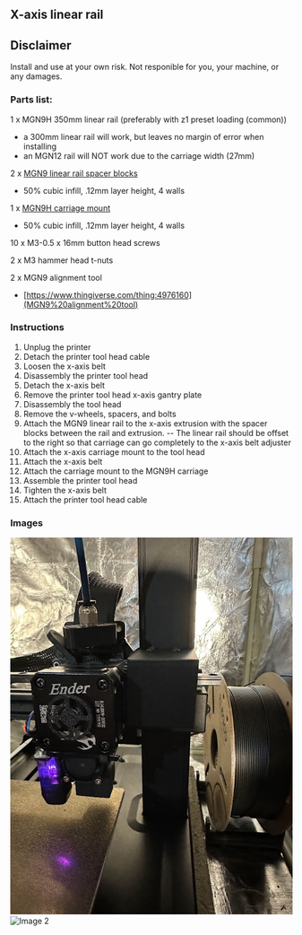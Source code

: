 
## X-axis linear rail

## Disclaimer

Install and use at your own risk. Not responible for you, your machine, or any damages.

### Parts list:

1 x MGN9H 350mm linear rail (preferably with z1 preset loading (common))
- a 300mm linear rail will work, but leaves no margin of error when installing
- an MGN12 rail will NOT work due to the carriage width (27mm)

2 x [MGN9 linear rail spacer blocks](https://github.com/dhoard/Ender-3-V3-SE/blob/main/x-axis-linear-rail/Ender%203%20V3%20SE%20MGN9%20linear%20rail%20spacer%20block.3mf)
- 50% cubic infill, .12mm layer height, 4 walls

1 x [MGN9H carriage mount](https://github.com/dhoard/Ender-3-V3-SE/blob/main/x-axis-linear-rail/Ender%203%20V3%20SE%20MGN9H%20carriage%20mount.3mf)
 - 50% cubic infill, .12mm layer height, 4 walls 

10 x  M3-0.5 x 16mm button head screws

2 x M3 hammer head t-nuts

2 x MGN9 alignment tool
 - [https://www.thingiverse.com/thing:4976160](MGN9%20alignment%20tool)

### Instructions

1. Unplug the printer
2. Detach the printer tool head cable
3. Loosen the x-axis belt
4. Disassembly the printer tool head
5. Detach the x-axis belt
6. Remove the printer tool head x-axis gantry plate
7. Disassembly the tool head
8. Remove the v-wheels, spacers, and bolts
9. Attach the MGN9 linear rail to the x-axis extrusion with the spacer blocks between the rail and extrusion.
--  The linear rail should be offset to the right so that carriage can go completely to the x-axis belt adjuster
11. Attach the x-axis carriage mount to the tool head
12. Attach the x-axis belt
13. Attach the carriage mount to the MGN9H carriage
14. Assemble the printer tool head
15. Tighten the x-axis belt
16. Attach the printer tool head cable

### Images

![Image 1](image-1.jpg "Image 1")
![Image 2](https://assets.digitalocean.com/articles/alligator/boo.svg "Image 2")
